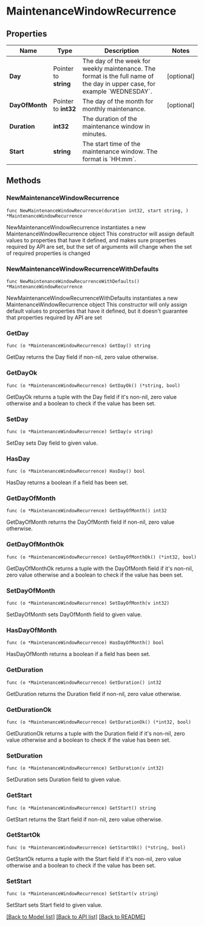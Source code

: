 # MaintenanceWindowRecurrence

## Properties

Name | Type | Description | Notes
------------ | ------------- | ------------- | -------------
**Day** | Pointer to **string** | The day of the week for weekly maintenance.    The format is the full name of the day in upper case, for example &#x60;WEDNESDAY&#x60;. | [optional] 
**DayOfMonth** | Pointer to **int32** | The day of the month for monthly maintenance. | [optional] 
**Duration** | **int32** | The duration of the maintenance window in minutes. | 
**Start** | **string** | The start time of the maintenance window. The format is &#x60;HH:mm&#x60;. | 

## Methods

### NewMaintenanceWindowRecurrence

`func NewMaintenanceWindowRecurrence(duration int32, start string, ) *MaintenanceWindowRecurrence`

NewMaintenanceWindowRecurrence instantiates a new MaintenanceWindowRecurrence object
This constructor will assign default values to properties that have it defined,
and makes sure properties required by API are set, but the set of arguments
will change when the set of required properties is changed

### NewMaintenanceWindowRecurrenceWithDefaults

`func NewMaintenanceWindowRecurrenceWithDefaults() *MaintenanceWindowRecurrence`

NewMaintenanceWindowRecurrenceWithDefaults instantiates a new MaintenanceWindowRecurrence object
This constructor will only assign default values to properties that have it defined,
but it doesn't guarantee that properties required by API are set

### GetDay

`func (o *MaintenanceWindowRecurrence) GetDay() string`

GetDay returns the Day field if non-nil, zero value otherwise.

### GetDayOk

`func (o *MaintenanceWindowRecurrence) GetDayOk() (*string, bool)`

GetDayOk returns a tuple with the Day field if it's non-nil, zero value otherwise
and a boolean to check if the value has been set.

### SetDay

`func (o *MaintenanceWindowRecurrence) SetDay(v string)`

SetDay sets Day field to given value.

### HasDay

`func (o *MaintenanceWindowRecurrence) HasDay() bool`

HasDay returns a boolean if a field has been set.

### GetDayOfMonth

`func (o *MaintenanceWindowRecurrence) GetDayOfMonth() int32`

GetDayOfMonth returns the DayOfMonth field if non-nil, zero value otherwise.

### GetDayOfMonthOk

`func (o *MaintenanceWindowRecurrence) GetDayOfMonthOk() (*int32, bool)`

GetDayOfMonthOk returns a tuple with the DayOfMonth field if it's non-nil, zero value otherwise
and a boolean to check if the value has been set.

### SetDayOfMonth

`func (o *MaintenanceWindowRecurrence) SetDayOfMonth(v int32)`

SetDayOfMonth sets DayOfMonth field to given value.

### HasDayOfMonth

`func (o *MaintenanceWindowRecurrence) HasDayOfMonth() bool`

HasDayOfMonth returns a boolean if a field has been set.

### GetDuration

`func (o *MaintenanceWindowRecurrence) GetDuration() int32`

GetDuration returns the Duration field if non-nil, zero value otherwise.

### GetDurationOk

`func (o *MaintenanceWindowRecurrence) GetDurationOk() (*int32, bool)`

GetDurationOk returns a tuple with the Duration field if it's non-nil, zero value otherwise
and a boolean to check if the value has been set.

### SetDuration

`func (o *MaintenanceWindowRecurrence) SetDuration(v int32)`

SetDuration sets Duration field to given value.


### GetStart

`func (o *MaintenanceWindowRecurrence) GetStart() string`

GetStart returns the Start field if non-nil, zero value otherwise.

### GetStartOk

`func (o *MaintenanceWindowRecurrence) GetStartOk() (*string, bool)`

GetStartOk returns a tuple with the Start field if it's non-nil, zero value otherwise
and a boolean to check if the value has been set.

### SetStart

`func (o *MaintenanceWindowRecurrence) SetStart(v string)`

SetStart sets Start field to given value.



[[Back to Model list]](../README.md#documentation-for-models) [[Back to API list]](../README.md#documentation-for-api-endpoints) [[Back to README]](../README.md)


